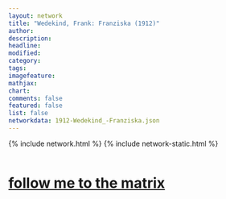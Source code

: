 ```yaml
---
layout: network
title: "Wedekind, Frank: Franziska (1912)"
author:
description:
headline:
modified:
category:
tags: 
imagefeature: 
mathjax: 
chart: 
comments: false
featured: false
list: false
networkdata: 1912-Wedekind_-Franziska.json
---
```

{% include network.html %}
{% include network-static.html %}
<div class="row">
  <div class="small-5 small-centered columns"><a href="/matrix323"><h1>follow me to the matrix</h1></a>
</div>
</div>
